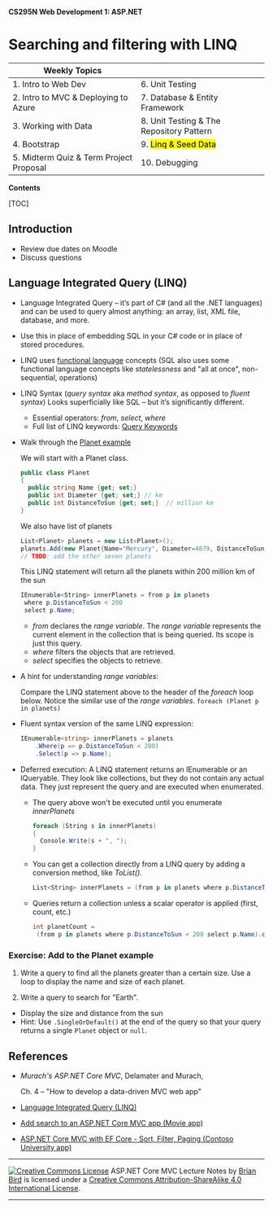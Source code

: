 **CS295N Web Development 1: ASP.NET** 

# Searching and filtering with LINQ



| Weekly Topics                           |                                          |
| --------------------------------------- | ---------------------------------------- |
| 1. Intro to Web Dev                     | 6. Unit Testing                          |
| 2. Intro to MVC & Deploying to Azure    | 7. Database & Entity Framework           |
| 3. Working with Data                    | 8. Unit Testing & The Repository Pattern |
| 4. Bootstrap                            | 9. <mark>Linq & Seed Data</mark>         |
| 5. Midterm Quiz & Term Project Proposal | 10. Debugging                            |



 **Contents**

[TOC]

## Introduction

- Review due dates on Moodle
- Discuss questions



## Language Integrated Query (LINQ) 

- Language Integrated Query – it’s part of C# (and all the .NET languages) and can be used to query almost anything: an array, list, XML file, database, and more.

- Use this in place of embedding SQL in your C# code or in place of stored procedures.

- LINQ uses [functional language](https://en.wikipedia.org/wiki/Functional_programming) concepts (SQL also uses some functional language concepts like *statelessness* and "all at once", non-sequential, operations)

- LINQ Syntax (*query syntax* aka *method syntax*, as opposed to *fluent syntax*)  Looks superficially like SQL – but it’s significantly different.

  - Essential operators: *from*, *select*, *where*
  - Full list of LINQ keywords: [Query Keywords](https://docs.microsoft.com/en-us/dotnet/csharp/language-reference/keywords/query-keywords)

- Walk through the [Planet example](https://github.com/ProfBird/CS295-Demos/tree/master/LinqDemo) 

  We will start with a Planet class.

  ```C#
  public class Planet  
  {
    public string Name {get; set;}
    public int Diameter {get; set;} // km
    public int DistanceToSun {get; set;}  // million km
  }
  ```

  We also have list of planets

  ```C#
  List<Planet> planets = new List<Planet>();
  planets.Add(new Planet{Name="Mercury", Diameter=4879, DistanceToSun=67});
  // TODO: add the other seven planets
  ```

  This LINQ statement will return all the planets within 200 million km of the sun 

  ```C#
  IEnumerable<String> innerPlanets = from p in planets
   where p.DistanceToSun < 200
   select p.Name;
  ```

  - *from* declares the *range variable*. The *range variable* represents the current element in the collection that is being queried. Its scope is just this query. 
  - *where* filters the objects that are retrieved.
  - *select* specifies the objects to retrieve.

- A hint for understanding *range variables*:

  Compare the LINQ statement above to the header of the *foreach* loop below. Notice the similar use of the *range variables*.
  `foreach (Planet p in planets)`

- Fluent syntax version of the same LINQ expression:

  ```C#
  IEnumerable<string> innerPlanets = planets
      .Where(p => p.DistanceToSun < 200)
      .Select(p => p.Name);
  ```

- Deferred execution: A LINQ statement returns an IEnumerable or an IQueryable. They look like collections, but they do not contain any actual data. They just represent the query and are executed when enumerated.

  - The query above won't be executed until you enumerate *innerPlanets*
    
    ```C#
    foreach (String s in innerPlanets)
    {
      Console.Write(s + ", ");
    }
    ```
    
  - You can get a collection directly from a LINQ query by adding a conversion method, like *ToList()*.
    
    ```C#
    List<String> innerPlanets = (from p in planets where p.DistanceToSun < 200 select p.Name).ToList();
    ```

  - Queries return a collection unless a scalar operator is applied (first, count, etc.)


      ```C#
    int planetCount = 
       (from p in planets where p.DistanceToSun < 200 select p.Name).count();
      ```

### Exercise: Add to the Planet example

1. Write a query to find all the planets greater than a certain size. Use a loop to display the name and size of each planet.

2. Write a query to search for "Earth".

- Display the size and distance from the sun
- Hint: Use `.SingleOrDefault()` at the end of the query so that your query returns a single `Planet` object or `null`.




## References

- *Murach's ASP.NET Core MVC*, Delamater and Murach, 

  Ch. 4  – "How to develop a data-driven MVC web app"

- [Language Integrated Query (LINQ)](https://docs.microsoft.com/en-us/dotnet/csharp/linq/)

- [Add search to an ASP.NET Core MVC app (Movie app)](https://docs.microsoft.com/en-us/aspnet/core/tutorials/first-mvc-app/search?view=aspnetcore-3.1)

- [ASP.NET Core MVC with EF Core - Sort, Filter, Paging (Contoso University app)](https://docs.microsoft.com/en-us/aspnet/core/data/ef-mvc/sort-filter-page?view=aspnetcore-3.1)



------

[![Creative Commons License](https://i.creativecommons.org/l/by-sa/4.0/88x31.png)](http://creativecommons.org/licenses/by-sa/4.0/)
ASP.NET Core MVC Lecture Notes by [Brian Bird](https://profbird.dev) is licensed under a [Creative Commons Attribution-ShareAlike 4.0 International License](http://creativecommons.org/licenses/by-sa/4.0/). 

------